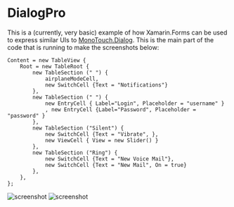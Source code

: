 DialogPro
=========

This is a (currently, very basic) example of how Xamarin.Forms can be used to express similar UIs to [MonoTouch.Dialog](https://github.com/migueldeicaza/MonoTouch.Dialog). This is the main part of the code that is running to make the screenshots below:

	Content = new TableView {
		Root = new TableRoot {
			new TableSection (" ") {
				airplaneModeCell,
				new SwitchCell {Text = "Notifications"}
			},
			new TableSection (" ") {
				new EntryCell { Label="Login", Placeholder = "username" }
				, new EntryCell {Label="Password", Placeholder = "password" }
			},
			new TableSection ("Silent") {
				new SwitchCell {Text = "Vibrate", },
				new ViewCell { View = new Slider() }
			},
			new TableSection ("Ring") {
				new SwitchCell {Text = "New Voice Mail"},
				new SwitchCell {Text = "New Mail", On = true}
			},
		},
	};

![screenshot](https://github.com/conceptdev/xamarin-forms-samples/raw/master/DialogPro/Screenshots/iOS-sml.png "iOS") ![screenshot](https://github.com/conceptdev/xamarin-forms-samples/raw/master/DialogPro/Screenshots/Android-sml.png "Android")

